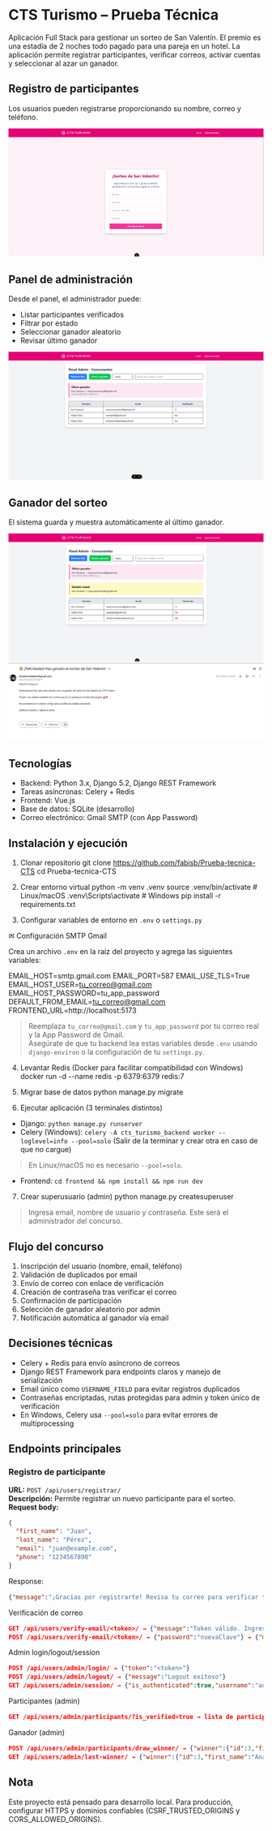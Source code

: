 # CTS Turismo – Prueba Técnica

Aplicación Full Stack para gestionar un sorteo de San Valentín. El premio es una estadía de 2 noches todo pagado para una pareja en un hotel. La aplicación permite registrar participantes, verificar correos, activar cuentas y seleccionar al azar un ganador.

## Registro de participantes

Los usuarios pueden registrarse proporcionando su nombre, correo y teléfono.

![Registro de participante](assets/ejemplo_registro.png)

## Panel de administración

Desde el panel, el administrador puede:

- Listar participantes verificados
- Filtrar por estado
- Seleccionar ganador aleatorio
- Revisar último ganador

![Panel admin](assets/ejemplo_participantes.png)

## Ganador del sorteo

El sistema guarda y muestra automáticamente al último ganador.

![Ganador](assets/ejemplo_ganador.png)
![Ganador correo](assets/ejemplo_ganador_correo.png)

## Tecnologías

- Backend: Python 3.x, Django 5.2, Django REST Framework
- Tareas asíncronas: Celery + Redis
- Frontend: Vue.js
- Base de datos: SQLite (desarrollo)
- Correo electrónico: Gmail SMTP (con App Password)

## Instalación y ejecución

1. Clonar repositorio
   git clone <https://github.com/fabisb/Prueba-tecnica-CTS>
   cd Prueba-tecnica-CTS

2. Crear entorno virtual
   python -m venv .venv
   source .venv/bin/activate # Linux/macOS
   .venv\Scripts\activate # Windows
   pip install -r requirements.txt

3. Configurar variables de entorno en `.env` o `settings.py`

✉ Configuración SMTP Gmail

Crea un archivo `.env` en la raíz del proyecto y agrega las siguientes variables:

EMAIL_HOST=smtp.gmail.com
EMAIL_PORT=587
EMAIL_USE_TLS=True
EMAIL_HOST_USER=tu_correo@gmail.com
EMAIL_HOST_PASSWORD=tu_app_password
DEFAULT_FROM_EMAIL=tu_correo@gmail.com
FRONTEND_URL=http://localhost:5173

> Reemplaza `tu_correo@gmail.com` y `tu_app_password` por tu correo real y la App Password de Gmail.  
> Asegúrate de que tu backend lea estas variables desde `.env` usando `django-environ` o la configuración de tu `settings.py`.

4. Levantar Redis (Docker para facilitar compatibilidad con Windows)
   docker run -d --name redis -p 6379:6379 redis:7

5. Migrar base de datos
   python manage.py migrate

6. Ejecutar aplicación (3 terminales distintos)

- Django: `python manage.py runserver`
- Celery (Windows): `celery -A cts_turismo_backend worker --loglevel=info --pool=solo` (Salir de la terminar y crear otra en caso de que no cargue)
> En Linux/macOS no es necesario `--pool=solo`.
- Frontend: `cd frontend && npm install && npm run dev`

7. Crear superusuario (admin)
   python manage.py createsuperuser

>Ingresa email, nombre de usuario y contraseña. Este será el administrador del concurso.


## Flujo del concurso

1. Inscripción del usuario (nombre, email, teléfono)
2. Validación de duplicados por email
3. Envío de correo con enlace de verificación
4. Creación de contraseña tras verificar el correo
5. Confirmación de participación
6. Selección de ganador aleatorio por admin
7. Notificación automática al ganador vía email

## Decisiones técnicas

- Celery + Redis para envío asíncrono de correos
- Django REST Framework para endpoints claros y manejo de serialización
- Email único como `USERNAME_FIELD` para evitar registros duplicados
- Contraseñas encriptadas, rutas protegidas para admin y token único de verificación
- En Windows, Celery usa `--pool=solo` para evitar errores de multiprocessing

## Endpoints principales

### Registro de participante
**URL:** `POST /api/users/registrar/`  
**Descripción:** Permite registrar un nuevo participante para el sorteo.  
**Request body:**
```json
{
  "first_name": "Juan",
  "last_name": "Pérez",
  "email": "juan@example.com",
  "phone": "1234567890"
}
```
Response:
```json
{"message":"¡Gracias por registrarte! Revisa tu correo para verificar tu cuenta."}
```
Verificación de correo
```json
GET /api/users/verify-email/<token>/ → {"message":"Token válido. Ingresa tu nueva contraseña."}
POST /api/users/verify-email/<token>/ → {"password":"nuevaClave"} → {"message":"Tu cuenta ha sido activada. Ya estás participando en el sorteo."}
```
Admin login/logout/session
```json
POST /api/users/admin/login/ → {"token":"<token>"}
POST /api/users/admin/logout/ → {"message":"Logout exitoso"}
GET /api/users/admin/session/ → {"is_authenticated":true,"username":"admin"}
```
Participantes (admin)
```json
GET /api/users/admin/participants/?is_verified=true → lista de participantes con id, first_name, last_name, email, is_verified
```
Ganador (admin)
```json
POST /api/users/admin/participants/draw_winner/ → {"winner":{"id":3,"first_name":"Ana","last_name":"Gómez","email":"ana@example.com"}}
GET /api/users/admin/last-winner/ → {"winner":{"id":3,"first_name":"Ana","last_name":"Gómez","email":"ana@example.com","date_won":"2025-09-30T20:15:00Z"}}
```
## Nota

Este proyecto está pensado para desarrollo local.
Para producción, configurar HTTPS y dominios confiables (CSRF_TRUSTED_ORIGINS y CORS_ALLOWED_ORIGINS).
